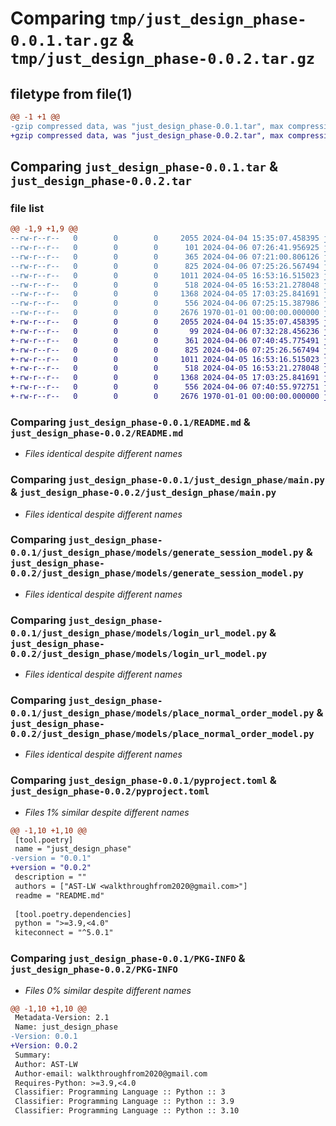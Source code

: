 # Comparing `tmp/just_design_phase-0.0.1.tar.gz` & `tmp/just_design_phase-0.0.2.tar.gz`

## filetype from file(1)

```diff
@@ -1 +1 @@
-gzip compressed data, was "just_design_phase-0.0.1.tar", max compression
+gzip compressed data, was "just_design_phase-0.0.2.tar", max compression
```

## Comparing `just_design_phase-0.0.1.tar` & `just_design_phase-0.0.2.tar`

### file list

```diff
@@ -1,9 +1,9 @@
--rw-r--r--   0        0        0     2055 2024-04-04 15:35:07.458395 just_design_phase-0.0.1/README.md
--rw-r--r--   0        0        0      101 2024-04-06 07:26:41.956925 just_design_phase-0.0.1/just_design_phase/__init__.py
--rw-r--r--   0        0        0      365 2024-04-06 07:21:00.806126 just_design_phase-0.0.1/just_design_phase/kite_login.py
--rw-r--r--   0        0        0      825 2024-04-06 07:25:26.567494 just_design_phase-0.0.1/just_design_phase/main.py
--rw-r--r--   0        0        0     1011 2024-04-05 16:53:16.515023 just_design_phase-0.0.1/just_design_phase/models/generate_session_model.py
--rw-r--r--   0        0        0      518 2024-04-05 16:53:21.278048 just_design_phase-0.0.1/just_design_phase/models/login_url_model.py
--rw-r--r--   0        0        0     1368 2024-04-05 17:03:25.841691 just_design_phase-0.0.1/just_design_phase/models/place_normal_order_model.py
--rw-r--r--   0        0        0      556 2024-04-06 07:25:15.387986 just_design_phase-0.0.1/pyproject.toml
--rw-r--r--   0        0        0     2676 1970-01-01 00:00:00.000000 just_design_phase-0.0.1/PKG-INFO
+-rw-r--r--   0        0        0     2055 2024-04-04 15:35:07.458395 just_design_phase-0.0.2/README.md
+-rw-r--r--   0        0        0       99 2024-04-06 07:32:28.456236 just_design_phase-0.0.2/just_design_phase/__init__.py
+-rw-r--r--   0        0        0      361 2024-04-06 07:40:45.775491 just_design_phase-0.0.2/just_design_phase/kite_login.py
+-rw-r--r--   0        0        0      825 2024-04-06 07:25:26.567494 just_design_phase-0.0.2/just_design_phase/main.py
+-rw-r--r--   0        0        0     1011 2024-04-05 16:53:16.515023 just_design_phase-0.0.2/just_design_phase/models/generate_session_model.py
+-rw-r--r--   0        0        0      518 2024-04-05 16:53:21.278048 just_design_phase-0.0.2/just_design_phase/models/login_url_model.py
+-rw-r--r--   0        0        0     1368 2024-04-05 17:03:25.841691 just_design_phase-0.0.2/just_design_phase/models/place_normal_order_model.py
+-rw-r--r--   0        0        0      556 2024-04-06 07:40:55.972751 just_design_phase-0.0.2/pyproject.toml
+-rw-r--r--   0        0        0     2676 1970-01-01 00:00:00.000000 just_design_phase-0.0.2/PKG-INFO
```

### Comparing `just_design_phase-0.0.1/README.md` & `just_design_phase-0.0.2/README.md`

 * *Files identical despite different names*

### Comparing `just_design_phase-0.0.1/just_design_phase/main.py` & `just_design_phase-0.0.2/just_design_phase/main.py`

 * *Files identical despite different names*

### Comparing `just_design_phase-0.0.1/just_design_phase/models/generate_session_model.py` & `just_design_phase-0.0.2/just_design_phase/models/generate_session_model.py`

 * *Files identical despite different names*

### Comparing `just_design_phase-0.0.1/just_design_phase/models/login_url_model.py` & `just_design_phase-0.0.2/just_design_phase/models/login_url_model.py`

 * *Files identical despite different names*

### Comparing `just_design_phase-0.0.1/just_design_phase/models/place_normal_order_model.py` & `just_design_phase-0.0.2/just_design_phase/models/place_normal_order_model.py`

 * *Files identical despite different names*

### Comparing `just_design_phase-0.0.1/pyproject.toml` & `just_design_phase-0.0.2/pyproject.toml`

 * *Files 1% similar despite different names*

```diff
@@ -1,10 +1,10 @@
 [tool.poetry]
 name = "just_design_phase"
-version = "0.0.1"
+version = "0.0.2"
 description = ""
 authors = ["AST-LW <walkthroughfrom2020@gmail.com>"]
 readme = "README.md"
 
 [tool.poetry.dependencies]
 python = ">=3.9,<4.0"
 kiteconnect = "^5.0.1"
```

### Comparing `just_design_phase-0.0.1/PKG-INFO` & `just_design_phase-0.0.2/PKG-INFO`

 * *Files 0% similar despite different names*

```diff
@@ -1,10 +1,10 @@
 Metadata-Version: 2.1
 Name: just_design_phase
-Version: 0.0.1
+Version: 0.0.2
 Summary: 
 Author: AST-LW
 Author-email: walkthroughfrom2020@gmail.com
 Requires-Python: >=3.9,<4.0
 Classifier: Programming Language :: Python :: 3
 Classifier: Programming Language :: Python :: 3.9
 Classifier: Programming Language :: Python :: 3.10
```

